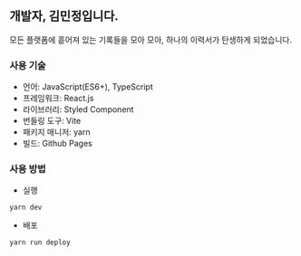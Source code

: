 ## 개발자, 김민정입니다.
모든 플랫폼에 흩어져 있는 기록들을 모아 모아, 하나의 이력서가 탄생하게 되었습니다.

### 사용 기술
- 언어: JavaScript(ES6+), TypeScript
- 프레임워크: React.js
- 라이브러리: Styled Component
- 번들링 도구: Vite
- 패키지 매니저: yarn
- 빌드: Github Pages

### 사용 방법
- 실행
```
yarn dev
```
- 배포
```
yarn run deploy
```